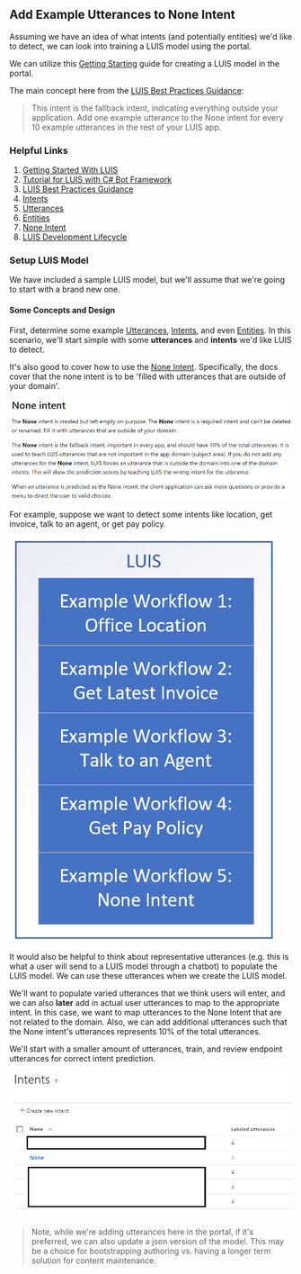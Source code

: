 ## Add Example Utterances to None Intent

Assuming we have an idea of what intents (and potentially entities) we'd like to detect, we can look into training a LUIS model using the portal.

We can utilize this [Getting Starting](https://docs.microsoft.com/en-us/azure/cognitive-services/luis/get-started-portal-build-app) guide for creating a LUIS model in the portal.

The main concept here from the [LUIS Best Practices Guidance](https://docs.microsoft.com/en-us/azure/cognitive-services/LUIS/luis-concept-best-practices#do-add-example-utterances-to-none-intent):
> This intent is the fallback intent, indicating everything outside your application. Add one example utterance to the None intent for every 10 example utterances in the rest of your LUIS app.

### Helpful Links
1. [Getting Started With LUIS](https://docs.microsoft.com/en-us/azure/cognitive-services/luis/get-started-portal-build-app)
1. [Tutorial for LUIS with C# Bot Framework](https://docs.microsoft.com/en-us/azure/cognitive-services/luis/luis-csharp-tutorial-bf-v4)
1. [LUIS Best Practices Guidance](https://docs.microsoft.com/en-us/azure/cognitive-services/LUIS/luis-concept-best-practices#do-add-example-utterances-to-none-intent)
1. [Intents](https://docs.microsoft.com/en-us/azure/cognitive-services/luis/luis-concept-intent)
1. [Utterances](https://docs.microsoft.com/en-us/azure/cognitive-services/luis/luis-concept-utterance)
1. [Entities](https://docs.microsoft.com/en-us/azure/cognitive-services/luis/luis-concept-entity-types)
1. [None Intent](https://docs.microsoft.com/en-us/azure/cognitive-services/LUIS/luis-concept-intent#none-intent)
1. [LUIS Development Lifecycle](https://docs.microsoft.com/en-us/azure/cognitive-services/luis/luis-concept-app-iteration)

### Setup LUIS Model

We have included a sample LUIS model, but we'll assume that we're going to start with a brand new one.

#### Some Concepts and Design

First, determine some example [Utterances](https://docs.microsoft.com/en-us/azure/cognitive-services/luis/luis-concept-utterance), [Intents](https://docs.microsoft.com/en-us/azure/cognitive-services/luis/luis-concept-intent), and even [Entities](https://docs.microsoft.com/en-us/azure/cognitive-services/luis/luis-concept-entity-types).  In this scenario, we'll start simple with some **utterances** and **intents** we'd like LUIS to detect.

It's also good to cover how to use the 
[None Intent](https://docs.microsoft.com/en-us/azure/cognitive-services/LUIS/luis-concept-intent#none-intent).  Specifically, the docs cover that the none intent is to be 'filled with utterances that are outside of your domain'.

![How to use None Intent](../Media/Scenario-Add-Utterances-None-Intent/scenario-0.png)

For example, suppose we want to detect some intents like location, get invoice, talk to an agent, or get pay policy.

![Design Intents](../Media/Scenario-Add-Utterances-None-Intent/scenario.png)

It would also be helpful to think about representative utterances (e.g. this is what a user will send to a LUIS model through a chatbot) to populate the LUIS model.  We can use these utterances when we create the LUIS model.

We'll want to populate varied utterances that we think users will enter, and we can also **later** add in actual user utterances to map to the appropriate intent.  In this case, we want to map utterances to the None Intent that are not related to the domain.  Also, we can add additional utterances such that the None intent's utterances represents 10% of the total utterances.

We'll start with a smaller amount of utterances, train, and review endpoint utterances for correct intent prediction.

![Check Utterances for Intents](../Media/Scenario-Add-Utterances-None-Intent/scenario-1.png)

> Note, while we're adding utterances here in the portal, if it's preferred, we can also update a json version of the model.  This may be a choice for bootstrapping authoring vs. having a longer term solution for content maintenance.